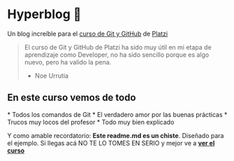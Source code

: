 # Hyperblog 💚
Un blog increíble para el [ curso de Git y GitHub](https://platzi.com/cursos/git-github) de [Platzi](https://platzi.com "Platzi")
>El curso de Git y GitHub de Platzi ha sido muy útil en mi etapa de aprendizaje como Developer, no ha sido sencillo porque es algo nuevo, pero ha valido la pena.
>- Noe Urrutia

<h2>En este curso vemos de todo</h2>
* Todos los comandos de Git
* El verdadero amor por las buenas prácticas
* Trucos muy locos del profesor 
* Todo muy bien explicado

Y como amable recordatorio: **Este readme.md es un chiste**. Diseñado para el ejemplo. Si llegas acá NO TE LO TOMES EN SERIO y mejor ve a [**ver el curso**](https://platzi.com/cursos/git-github/ "ver el curso")
